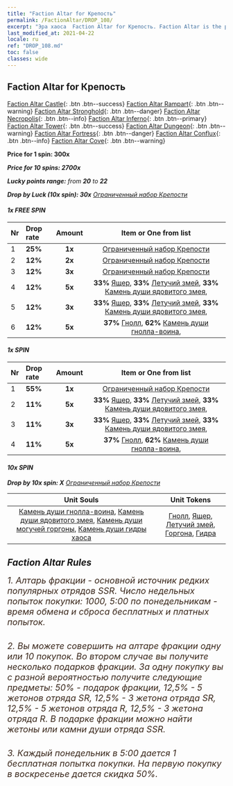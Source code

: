 ```yaml
---
title: "Faction Altar for Крепость"
permalink: /FactionAltar/DROP_108/
excerpt: "Эра хаоса  Faction Altar for Крепость. Faction Altar is the primary method for obtaining SSR units from the popular faction. Limited to 1,000 purchases each week. The popular faction changes at 05:00 every Monday. Purchase attempts and free purchase attempts will also reset then."
last_modified_at: 2021-04-22
locale: ru
ref: "DROP_108.md"
toc: false
classes: wide
---
```


##  Faction Altar for **Крепость**

  [Faction Altar Castle](/ru/FactionAltar/DROP_101/){: .btn .btn--success} [Faction Altar Rampart](/ru/FactionAltar/DROP_102/){: .btn .btn--warning} [Faction Altar Stronghold](/ru/FactionAltar/DROP_103/){: .btn .btn--danger} [Faction Altar Necropolis](/ru/FactionAltar/DROP_104/){: .btn .btn--info} [Faction Altar Inferno](/ru/FactionAltar/DROP_105/){: .btn .btn--primary} [Faction Altar Tower](/ru/FactionAltar/DROP_106/){: .btn .btn--success} [Faction Altar Dungeon](/ru/FactionAltar/DROP_107/){: .btn .btn--warning} [Faction Altar Fortress](/ru/FactionAltar/DROP_108/){: .btn .btn--danger} [Faction Altar Conflux](/ru/FactionAltar/DROP_109/){: .btn .btn--info} [Faction Altar Cove](/ru/FactionAltar/DROP_112/){: .btn .btn--warning} 

  **Price for 1 spin: 300x** <i class="fas fa-gem"/>

  **Price for 10 spins: 2700x** <i class="fas fa-gem"/>

  **Lucky points range:** from **20** to **22**

  **Drop by Luck (10x spin): 30x** [Ограниченный набор Крепости](/ItemsRU/con_2142/)

####  1x FREE SPIN 

  |    Nr    |  Drop rate  |  Amount   |   Item or One from list  |
  |:---------|:------------|:---------:|:------------------------:|
  | 1 | **25%** | **1x** | [Ограниченный набор Крепости](/ItemsRU/con_2142/) |
  | 2 | **12%** | **2x** | [Ограниченный набор Крепости](/ItemsRU/con_2142/) |
  | 3 | **12%** | **3x** | [Ограниченный набор Крепости](/ItemsRU/con_2142/) |
  | 4 | **12%** | **5x** |  **33%** [Ящер](/ItemsRU/unt_254/),  **33%** [Летучий змей](/ItemsRU/unt_255/),  **33%** [Камень души ядовитого змея](/ItemsRU/unt_337/),  |
  | 5 | **12%** | **3x** |  **33%** [Ящер](/ItemsRU/unt_254/),  **33%** [Летучий змей](/ItemsRU/unt_255/),  **33%** [Камень души ядовитого змея](/ItemsRU/unt_337/),  |
  | 6 | **12%** | **5x** |  **37%** [Гнолл](/ItemsRU/unt_253/),  **62%** [Камень души гнолла-воина](/ItemsRU/unt_336/),  |


####  1x SPIN 

  |    Nr    |  Drop rate  |  Amount   |   Item or One from list  |
  |:---------|:------------|:---------:|:------------------------:|
  | 1 | **55%** | **1x** | [Ограниченный набор Крепости](/ItemsRU/con_2142/) |
  | 2 | **11%** | **5x** |  **33%** [Ящер](/ItemsRU/unt_254/),  **33%** [Летучий змей](/ItemsRU/unt_255/),  **33%** [Камень души ядовитого змея](/ItemsRU/unt_337/),  |
  | 3 | **11%** | **3x** |  **33%** [Ящер](/ItemsRU/unt_254/),  **33%** [Летучий змей](/ItemsRU/unt_255/),  **33%** [Камень души ядовитого змея](/ItemsRU/unt_337/),  |
  | 4 | **11%** | **5x** |  **37%** [Гнолл](/ItemsRU/unt_253/),  **62%** [Камень души гнолла-воина](/ItemsRU/unt_336/),  |


####  10x SPIN 

  **Drop by 10x spin: X** [Ограниченный набор Крепости](/ItemsRU/con_2142/)

  |    Unit Souls    |  Unit Tokens  |
  |:----------------:|:-------------:|
  | [Камень души гнолла-воина](/ItemsRU/unt_336/), [Камень души ядовитого змея](/ItemsRU/unt_337/), [Камень души могучей горгоны](/ItemsRU/unt_339/), [Камень души гидры хаоса](/ItemsRU/unt_341/) | [Гнолл](/ItemsRU/unt_253/), [Ящер](/ItemsRU/unt_254/), [Летучий змей](/ItemsRU/unt_255/), [Горгона](/ItemsRU/unt_257/), [Гидра](/ItemsRU/unt_259/) |



## Faction Altar Rules

  <span style="color: #3c2a1e;font-size:20px">1. Алтарь фракции - основной источник редких популярных отрядов SSR. Число недельных попыток покупки: 1000, 5:00 по понедельникам - время обмена и сброса бесплатных и платных попыток.</span><br/>

<br/>  <span style="color: #3c2a1e;font-size:20px">2. Вы можете совершить на алтаре фракции одну или 10 покупок. Во втором случае вы получите несколько подарков фракции. За одну покупку вы с разной вероятностью получите следующие предметы: 50% - подарок фракции, 12,5% - 5 жетонов отряда SR, 12,5% - 3 жетона отряда SR, 12,5% - 5 жетонов отряда R, 12,5% - 3 жетона отряда R. В подарке фракции можно найти жетоны или камни души отряда SSR.</span>

<br/>  <span style="color: #3c2a1e;font-size:20px">3. Каждый понедельник в 5:00 дается 1 бесплатная попытка покупки. На первую покупку в воскресенье дается скидка 50%.</span><br/>

<br/>
